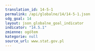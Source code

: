 ```yaml
---
translation_id: 14-5-1
permalink: /api/globalne/14/14-5-1.json
sdg_goal: 14
layout: json_globalne_goal_indicator
indicator: "14.5.1"
zmienne: ogółem
kategorie: null
source_url: www.stat.gov.pl
---
```

